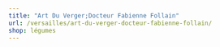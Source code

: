 ```yaml
---
title: "Art Du Verger;Docteur Fabienne Follain"
url: /versailles/art-du-verger-docteur-fabienne-follain/
shop: légumes
---
```

